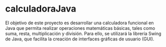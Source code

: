# calculadoraJava
El objetivo de este proyecto es desarrollar una calculadora funcional en Java que permita realizar operaciones matemáticas básicas, tales como suma, resta, multiplicación y división. Para ello, se utilizará la librería Swing de Java, que facilita la creación de interfaces gráficas de usuario (GUI).
